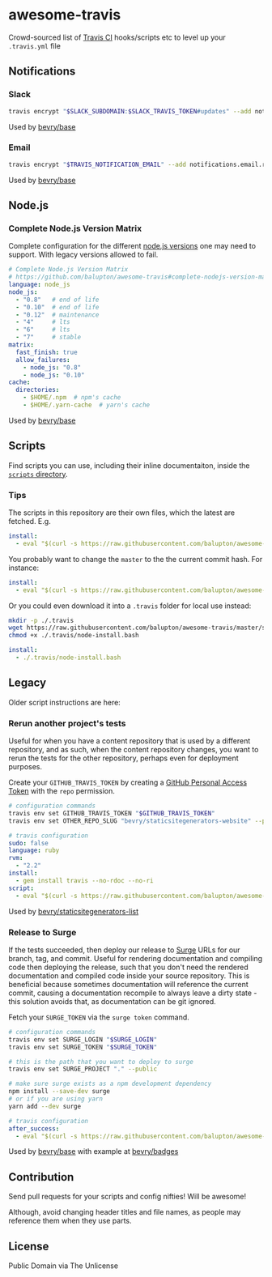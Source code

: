 # awesome-travis

Crowd-sourced list of [Travis CI](https://travis-ci.org) hooks/scripts etc to level up your `.travis.yml` file


## Notifications

### Slack

``` bash
travis encrypt "$SLACK_SUBDOMAIN:$SLACK_TRAVIS_TOKEN#updates" --add notifications.slack
```

Used by [bevry/base](https://github.com/bevry/base)


### Email

``` bash
travis encrypt "$TRAVIS_NOTIFICATION_EMAIL" --add notifications.email.recipients
```

Used by [bevry/base](https://github.com/bevry/base)


## Node.js

### Complete Node.js Version Matrix

Complete configuration for the different [node.js versions](https://github.com/nodejs/LTS) one may need to support. With legacy versions allowed to fail.

``` yaml
# Complete Node.js Version Matrix
# https://github.com/balupton/awesome-travis#complete-nodejs-version-matrix
language: node_js
node_js:
  - "0.8"   # end of life
  - "0.10"  # end of life
  - "0.12"  # maintenance
  - "4"     # lts
  - "6"     # lts
  - "7"     # stable
matrix:
  fast_finish: true
  allow_failures:
    - node_js: "0.8"
    - node_js: "0.10"
cache:
  directories:
    - $HOME/.npm  # npm's cache
    - $HOME/.yarn-cache  # yarn's cache
```

Used by [bevry/base](https://github.com/bevry/base)


## Scripts

Find scripts you can use, including their inline documentaiton, inside the [`scripts` directory](https://github.com/balupton/awesome-travis/tree/master/scripts).

### Tips

The scripts in this repository are their own files, which the latest are fetched. E.g.

``` yaml
install:
  - eval "$(curl -s https://raw.githubusercontent.com/balupton/awesome-travis/master/scripts/node-install.bash)"
```

You probably want to change the `master` to the the current commit hash. For instance:

``` yaml
install:
  - eval "$(curl -s https://raw.githubusercontent.com/balupton/awesome-travis/some-commit-hash-instead/scripts/node-install.bash)"
```

Or you could even download it into a `.travis` folder for local use instead:

``` bash
mkdir -p ./.travis
wget https://raw.githubusercontent.com/balupton/awesome-travis/master/scripts/node-install.bash ./.travis/node-install.bash
chmod +x ./.travis/node-install.bash
```

``` yaml
install:
  - ./.travis/node-install.bash
```


## Legacy 

Older script instructions are here:

### Rerun another project's tests

Useful for when you have a content repository that is used by a different repository, and as such, when the content repository changes, you want to rerun the tests for the other repository, perhaps even for deployment purposes.

Create your `GITHUB_TRAVIS_TOKEN` by creating a [GitHub Personal Access Token](https://help.github.com/articles/creating-an-access-token-for-command-line-use/) with the `repo` permission.

``` bash
# configuration commands
travis env set GITHUB_TRAVIS_TOKEN "$GITHUB_TRAVIS_TOKEN"
travis env set OTHER_REPO_SLUG "bevry/staticsitegenerators-website" --public
```

``` yaml
# travis configuration
sudo: false
language: ruby
rvm:
  - "2.2"
install:
  - gem install travis --no-rdoc --no-ri
script:
  - eval "$(curl -s https://raw.githubusercontent.com/balupton/awesome-travis/master/scripts/travis-another.bash)"
```

Used by [bevry/staticsitegenerators-list](https://github.com/bevry/staticsitegenerators-list)



### Release to Surge

If the tests succeeded, then deploy our release to [Surge](https://surge.sh) URLs for our branch, tag, and commit. Useful for rendering documentation and compiling code then deploying the release, such that you don't need the rendered documentation and compiled code inside your source repository. This is beneficial because sometimes documentation will reference the current commit, causing a documentation recompile to always leave a dirty state - this solution avoids that, as documentation can be git ignored.

Fetch your `SURGE_TOKEN` via the `surge token` command.

``` bash
# configuration commands
travis env set SURGE_LOGIN "$SURGE_LOGIN"
travis env set SURGE_TOKEN "$SURGE_TOKEN"

# this is the path that you want to deploy to surge
travis env set SURGE_PROJECT "." --public

# make sure surge exists as a npm development dependency
npm install --save-dev surge
# or if you are using yarn
yarn add --dev surge
```

``` yaml
# travis configuration
after_success:
  - eval "$(curl -s https://raw.githubusercontent.com/balupton/awesome-travis/master/scripts/surge.bash)"
```

Used by [bevry/base](https://github.com/bevry/base) with example at [bevry/badges](https://github.com/bevry/badges)



## Contribution

Send pull requests for your scripts and config nifties! Will be awesome!

Although, avoid changing header titles and file names, as people may reference them when they use parts.


## License

Public Domain via The Unlicense
